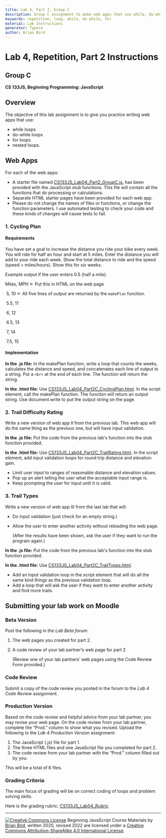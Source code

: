 ```yaml
---
title: Lab 4, Part 2, Group C
description: Group C assignment to make web apps that use while, do-while, and for loops as well as nested loops.
keywords: repetition, loop, while, do while, for
material: Lab Instructions
generator: Typora
author: Brian Bird
---
```



<h1>Lab 4, Repetition, Part 2 Instructions</h1>

<h2>Group C</h2>

**CS 133JS, Beginning Programming: JavaScript**

## Overview

The objective of this lab assignment is to give you practice writing web apps that use:  

- while loops
- do-while loops
- for loops
- nested loops.

## Web Apps

For each of the web apps:

- A starter file named [CS133JS_Lab04_Part2_GroupC.js](https://lcc-cit.github.io/CS133JS-CourseMaterials/Labs/Lab04/CS133JS_Lab04_Part2_GroupC.js), has been provided with the JavaScript stub functions. This file will contain all the functions that do processing or calculations.
- Separate HTML starter pages have been provided for each web app.
- Please do not change the names of files or functions, or change the function parameters. I use automated testing to check your code and these kinds of changes will cause tests to fail.

### 1. Cycling Plan

#### Requirements

You have set a goal to increase the distance you ride your bike every week. You will ride for half an hour and start at 5 miles. Enter the distance you will add to your ride each week. Show the total distance to ride and the speed (speed = miles/hours). Show this for six weeks. 

Example output if the user enters 0.5 (half a mile):


Miles, MPH        &leftarrow; Put this in HTML on the web page

​     5,      10          &leftarrow; All five lines of output are returned by the `makePlan` function.

​     5.5,   11

​     6,      12

​     6.5,   13

​     7,      14

​     7.5,   15

#### Implementation

**In the .js file:** In the makePlan function, write a loop that counts the weeks, calculates the distance and speed, and concatenates each line of output to a string. Put a `<br>` at the end of each line. The function will return the string.

**In the .html file:** Use [CS133JS_Lab04_Part2C_CyclingPlan.html](https://lcc-cit.github.io/CS133JS-CourseMaterials/Labs/Lab04/CS133JS_Lab04_Part2C_CyclingPlan.html). In the script element, call the makePlan function. The function will return an output string. Use document.write to put the output string on the page.

### 2. Trail Difficulty Rating

Write a new version of web app II from the previous lab. This web app will do the same thing as the previous one, but will have input validation.

**In the .js file:** Put the code from the previous lab's function into the stub function provided.

**In the .html file:** Use [CS133JS_Lab04_Part2C_TrailRating.html](https://lcc-cit.github.io/CS133JS-CourseMaterials/Labs/Lab04/CS133JS_Lab04_Part2C_TrailRating.html). In the script element, add input validation loops for round trip distance and elevation gain.

- Limit user input to ranges of reasonable distance and elevation values. 
- Pop up an alert telling the user what the acceptable input range is.
- Keep prompting the user for input until it is valid.

### 3. Trail Types

Write a new version of web app III from the last lab that will:

- Do input validation (just check for an empty string.)

- Allow the user to enter another activity without reloading the web page. 

  (After the results have been shown, ask the user if they want to run the program again.)

 **In the .js file:** Put the code from the previous lab's function into the stub function provided.

**In the .html file:** Use [CS133JS_Lab04_Part2C_TrailTypes.html](https://lcc-cit.github.io/CS133JS-CourseMaterials/Labs/Lab04/CS133JS_Lab04_Part2C_TrailTypes.html). 

- Add an input validation loop in the script element that will do all the same kind things as the previous validation loop.
- Add a loop that will ask the user if they want to enter another activity and find more trails.

## Submitting your lab work on Moodle

### Beta Version

Post the following in the *Lab Beta forum*:

1. The web pages you created for part 2.

2.  A code review of your lab partner’s web page for part 2. 

    (Review one of your lab partners’ web pages using the Code Review Form provided.)

### Code Review

Submit a copy of the code review you posted in the forum to the *Lab 4 Code Review* assignment.

### Production Version

 Based on the code review and helpful advice from your lab partner, you may revise your web page. On the code review from your lab partner, complete the “Prod.” column to show what you revised. Upload the following to the *Lab 4 Production Version* assignment:

1. The JavaScript (.js) file for part 1.
2. The three HTML files and one JavaScript file you completed for part 2.
3. The code review from your lab partner with the “Prod.” column filled out by you.

This will be a total of 6 files.

### Grading Criteria

The main focus of grading will be on correct coding of loops and problem solving skills.

Here is the grading rubric: [CS133JS_Lab04_Rubric](CS133JS_Lab04_Rubric.htm)



------

[![Creative Commons License](https://i.creativecommons.org/l/by-sa/4.0/88x31.png)](http://creativecommons.org/licenses/by-sa/4.0/) Beginning JavaScript Course Materials by [Brian Bird](https://profbird.dev), written 2020, revised <time>2022</time> are licensed under a [Creative Commons Attribution-ShareAlike 4.0 International License](http://creativecommons.org/licenses/by-sa/4.0/). 
